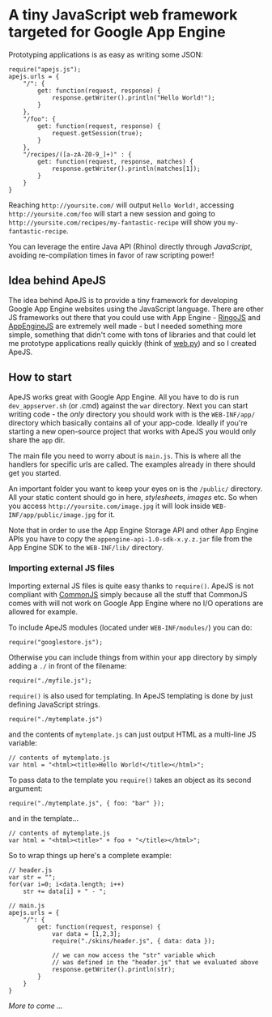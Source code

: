 # A tiny JavaScript web framework targeted for Google App Engine

Prototyping applications is as easy as writing some JSON:

    require("apejs.js");
    apejs.urls = {
        "/": {
            get: function(request, response) {
                response.getWriter().println("Hello World!");
            }
        },
        "/foo": {
            get: function(request, response) {
                request.getSession(true);
            }
        },
        "/recipes/([a-zA-Z0-9_]+)" : {
            get: function(request, response, matches) {
                response.getWriter().println(matches[1]);
            }
        }
    }

Reaching `http://yoursite.com/` will output `Hello World!`, accessing
`http://yoursite.com/foo` will start a new session and going to
`http://yoursite.com/recipes/my-fantastic-recipe` will show you
`my-fantastic-recipe`. 

You can leverage the entire Java API (Rhino) directly through *JavaScript*, avoiding re-compilation times in favor of
raw scripting power!

## Idea behind ApeJS

The idea behind ApeJS is to provide a tiny framework for developing Google App
Engine websites using the JavaScript language. There are other JS
frameworks out there that you could use with App Engine - [RingoJS](http://ringojs.org) and
[AppEngineJS](http://www.appenginejs.org/) are extremely well made -
but I needed something more simple, something that didn't come with tons of
libraries and that could let me prototype applications really quickly (think of
[web.py](http://webpy.org)) and so I created ApeJS.

## How to start

ApeJS works great with Google App Engine. All you have to do is run
`dev_appserver.sh` (or .cmd) against the `war` directory. Next you can start
writing code - the *only* directory you should work with is the `WEB-INF/app/`
directory which basically contains all of your app-code. Ideally if you're
starting a new open-source project that works with ApeJS you would only share
the `app` dir. 

The main file you need to worry about is `main.js`. This is where all the
handlers for specific urls are called. The examples already in there should get
you started. 

An important folder you want to keep your eyes on is the `/public/` directory.
All your static content should go in here, *stylesheets*, *images* etc. So when
you access `http://yoursite.com/image.jpg` it will look inside
`WEB-INF/app/public/image.jpg` for it.

Note that in order to use the App Engine Storage API and other App Engine APIs
you have to copy the `appengine-api-1.0-sdk-x.y.z.jar` file from the App
Engine SDK to the `WEB-INF/lib/` directory.

### Importing external JS files

Importing external JS files is quite easy thanks to `require()`. ApeJS is not
compliant with [CommonJS](http://www.commonjs.org/) simply because all the stuff that CommonJS comes
with will not work on Google App Engine where no I/O operations are allowed for
example.

To include ApeJS modules (located under `WEB-INF/modules/`) you can do:

    require("googlestore.js");

Otherwise you can include things from within your app directory by simply adding
a `./` in front of the filename:

    require("./myfile.js");

`require()` is also used for templating. In ApeJS templating is done by just
defining JavaScript strings. 

    require("./mytemplate.js")

and the contents of `mytemplate.js` can just output HTML as a multi-line JS
variable:

    // contents of mytemplate.js
    var html = "<html><title>Hello World!</title></html>";

To pass data to the template you `require()` takes an object as its second
argument:

    require("./mytemplate.js", { foo: "bar" });

and in the template...

    // contents of mytemplate.js
    var html = "<html><title>" + foo + "</title></html>";

So to wrap things up here's a complete example:

    // header.js
    var str = "";
    for(var i=0; i<data.length; i++)
        str += data[i] + " - ";

    // main.js
    apejs.urls = {
        "/": {
            get: function(request, response) {
                var data = [1,2,3];
                require("./skins/header.js", { data: data });

                // we can now access the "str" variable which
                // was defined in the "header.js" that we evaluated above
                response.getWriter().println(str);
            }
        }
    }

*More to come ...*
